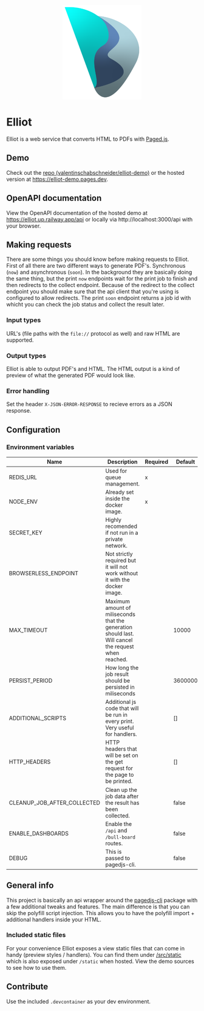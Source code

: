 <p align="center">
	<img src="docs/logo.svg" alt="elliot logo" height="250px" />
</p>

# Elliot

Elliot is a web service that converts HTML to PDFs with [Paged.js](https://pagedjs.org).

## Demo

Check out the [repo (valentinschabschneider/elliot-demo)](https://github.com/valentinschabschneider/elliot-demo) or the hosted version at https://elliot-demo.pages.dev.

## OpenAPI documentation

View the OpenAPI documentation of the hosted demo at https://elliot.up.railway.app/api or locally via http://localhost:3000/api with your browser.

## Making requests

There are some things you should know before making requests to Elliot.
First of all there are two different ways to generate PDF's. Synchronous (`now`) and asynchronous (`soon`).
In the background they are basically doing the same thing, but the print `now` endpoints wait for the print job to finish and then redirects to the collect endpoint.
Because of the redirect to the collect endpoint you should make sure that the api client that you're using is configured to allow redirects.
The print `soon` endpoint returns a job id with whicht you can check the job status and collect the result later.

### Input types

URL's (file paths with the `file://` protocol as well) and raw HTML are supported.

### Output types

Elliot is able to output PDF's and HTML. The HTML output is a kind of preview of what the generated PDF would look like.

### Error handling

Set the header `X-JSON-ERROR-RESPONSE` to recieve errors as a JSON response.

## Configuration

### Environment variables

| Name                        | Description                                                                                          | Required | Default |
| --------------------------- | ---------------------------------------------------------------------------------------------------- | -------- | ------- |
| REDIS_URL                   | Used for queue management.                                                                           | x        |         |
| NODE_ENV                    | Already set inside the docker image.                                                                 | x        |         |
| SECRET_KEY                  | Highly recomended if not run in a private network.                                                   |          |         |
| BROWSERLESS_ENDPOINT        | Not strictly required but it will not work without it with the docker image.                         |          |         |
| MAX_TIMEOUT                 | Maximum amount of miliseconds that the generation should last. Will cancel the request when reached. |          | 10000   |
| PERSIST_PERIOD              | How long the job result should be persisted in miliseconds                                           |          | 3600000 |
| ADDITIONAL_SCRIPTS          | Additional js code that will be run in every print. Very useful for handlers.                        |          | []      |
| HTTP_HEADERS                | HTTP headers that will be set on the get request for the page to be printed.                         |          | []      |
| CLEANUP_JOB_AFTER_COLLECTED | Clean up the job data after the result has been collected.                                           |          | false   |
| ENABLE_DASHBOARDS           | Enable the `/api` and `/bull-board` routes.                                                          |          | false   |
| DEBUG                       | This is passed to pagedjs-cli.                                                                       |          | false   |

## General info

This project is basically an api wrapper around the [pagedjs-cli](https://gitlab.coko.foundation/pagedjs/pagedjs-cli) package with a few additional tweaks and features.
The main difference is that you can skip the polyfill script injection. This allows you to have the polyfill import + additional handlers inside your HTML.

### Included static files

For your convenience Elliot exposes a view static files that can come in handy (preview styles / handlers). You can find them under [/src/static](/src/static) which is also exposed under `/static` when hosted. View the demo sources to see how to use them.

## Contribute

Use the included `.devcontainer` as your dev environment.

